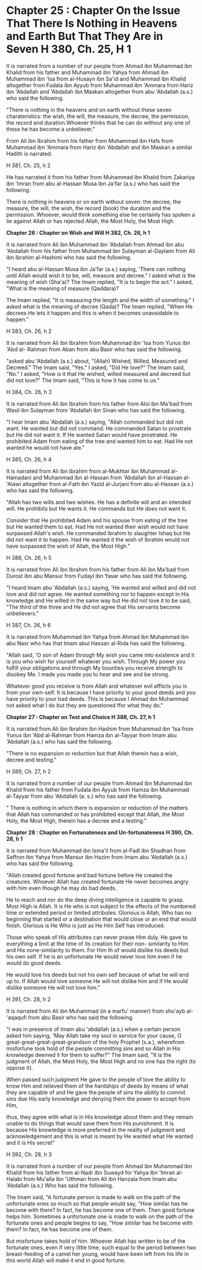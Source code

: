 Chapter 25 : Chapter On the Issue That There Is Nothing in Heavens and Earth But That They Are in Seven H 380, Ch. 25, H 1
==========================================================================================================================

It is narrated from a number of our people from Ahmad ibn Muhammad ibn
Khalid from his father and Muhammad ibn Yahya from Ahmad ibn Muhammad
ibn 'Isa from al-Husayn ibn Sa'id and Muhammad ibn Khalid altogether
from Fudala ibn Ayyub from Muhammad ibn 'Ammara from Hariz ibn 'Abdallah
and 'Abdallah ibn Maskan altogether from abu 'Abdallah (a.s.) who said
the following.

"There is nothing in the heavens and on earth without these seven
charateristics: the wish, the will, the measure, the decree, the
permission, the record and duration.Whoever thinks that he can do
without any one of these he has become a unbeliever."

From Ali ibn Ibrahim from his father from Muhammad ibn Hafs from
Muhammad ibn 'Ammara from Hariz ibn 'Abdallah and ibn Maskan a similar
Hadith is narrated.

H 381, Ch. 25, h 2

He has narrated it from his father from Muhammad ibn Khalid from
Zakariya ibn 'Imran from abu al-Hassan Musa ibn Ja'far (a.s.) who has
said the following.

There is nothing in heavens or on earth without seven: the decree, the
measure, the will, the wish, the record (book) the duration and the
permission. Whoever, would think something else he certainly has spoken
a lie against Allah or has rejected Allah, the Most Holy, the Most
High.


**Chapter 26 : Chapter on Wish and Will H 382, Ch. 26, h 1**

It is narrated from Ali ibn Muhammad ibn 'Abdallah from Ahmad ibn abu
'Abdallah from his father from Muhammad ibn Sulayman al-Daylami from Ali
ibn Ibrahim al-Hashimi who has said the following.

"I heard abu al-Hassan Musa ibn Ja'far (a.s.) saying, 'There can
nothing until Allah would wish it to be, will, measure and decree." I
asked what is the meaning of wish (Sha'a)? The Imam replied, "It is to
begin the act." I asked, "What is the meaning of measure (Qaddara)?

The Imam replied, "It is measuring the length and the width of
something." I asked what is the meaning of decree (Qada)? The Imam
replied, "When He decrees He lets it happen and this is when it becomes
unavoidable to happen."

H 383, Ch. 26, h 2

It is narrated from Ali ibn Ibrahim from Muhammad ibn 'Isa from Yunus
ibn 'Abd al- Rahman from Aban from abu Basir who has said the
following.

"asked abu 'Abdallah (a.s.) about, "(Allah) Wished, Willed, Measured
and Decreed." The Imam said, "Yes." I asked, "Did He love?" The Imam
said, "No." I asked, "How is it that He wished, willed measured and
decreed but did not love?" The Imam said, "This is how it has come to
us."

H 384, Ch. 26, h 3

It is narrated from Ali ibn Ibrahim from his father from Aloi ibn
Ma'bad from Wasil ibn Sulayman from 'Abdallah ibn Sinan who has said the
following.

"I hear Imam abu 'Abdallah (a.s.) saying, "Allah commanded but did not
want. He wanted but did not command. He commanded Satan to prostrate but
He did not want it. If He wanted Satan would have prostrated. He
prohibited Adam from eating of the tree and wanted him to eat. Had He
not wanted he would not have ate."

H 385, Ch. 26, h 4

It is narrated from Ali ibn Ibrahim from al-Mukhtar ibn Muhammad
al-Hamadani and Muhammad ibn al-Hassan from 'Abdallah ibn al-Hassan
al-'Alawi altogether from al-Fath ibn Yazid al-Jurjani from abu
al-Hassan (a.s.) who has said the following.

"Allah has two wills and two wishes. He has a definite will and an
intended will. He prohibits but He wants it. He commands but He does not
want it.

Consider that He prohibited Adam and his spouse from eating of the tree
but He wanted them to eat. Had He not wanted their wish would not have
surpassed Allah's wish. He commanded Ibrahim to slaughter Ishaq but He
did not want it to happen. Had He wanted it the wish of Ibrahim would
not have surpassed the wish of Allah, the Most High."

H 386, Ch. 26, h 5

It is narrated from Ali ibn Ibrahim from his father from Ali ibn Ma'bad
from Durost ibn abu Mansur from Fudayl ibn Yasar who has said the
following.

"I heard Imam abu 'Abdallah (a.s.) saying, 'He wanted and willed and
did not love and did not agree. He wanted something nor to happen except
in His knowledge and He willed in the same way but He did not love it to
be said, "The third of the three and He did not agree that His servants
become unbelievers."

H 387, Ch. 26, h 6

It is narrated from Muhammad ibn Yahya from Ahmad ibn Muhammad ibn abu
Nasr who has that Imam abul Hassan al-Rida has said the following.

"Allah said, 'O son of Adam through My wish you came into existence and
it is you who wish for yourself whatever you wish. Through My power you
fulfill your obligations and through My bounties you receive strength to
disobey Me. I made you made you to hear and see and be strong.

Whatever good you receive is from Allah and whatever evil afflicts you
is from your own-self. It is because I have priority to your good deeds
and you have priority to your bad deeds. This is because I Ahmad ibn
Muhammad not asked what I do but they are questioned ffor what they
do."


**Chapter 27 : Chapter on Test and Choice H 388, Ch. 27, h 1**

It is narrated from Ali ibn Ibrahim ibn Hashim from Muhammad ibn 'Isa
from Yunus ibn 'Abd al-Rahman from Hamza ibn al-Tayyar from Imam abu
'Abdallah (a.s.) who has said the following.

"There is no expansion or reduction but that Allah therein has a wish,
decree and testing."

H 389, Ch. 27, h 2

It is narrated from a number of our people from Ahmad ibn Muhammad ibn
Khalid from his father from Fudala ibn Ayyub from Hamza ibn Muhammad
al-Tayyar from abu 'Abdallah (a. s.) who has said the following.

" There is nothing in which there is expansion or reduction of the
matters that Allah has commanded or has prohibited except that Allah,
the Most Holy, the Most High, therein has a decree and a testing."


**Chapter 28 : Chapter on Fortunateness and Un-fortunateness H 390, Ch.
28, h 1**

It is narrated from Muhammad ibn Isma'il from al-Fadl ibn Shadhan from
Saffron ibn Yahya from Mansur ibn Hazim from Imam abu 'Abdallah (a.s.)
who has said the following.

"Allah created good fortune and bad fortune before He created the
creatures. Whoever Allah has created fortunate He never becomes angry
with him even though he may do bad deeds.

He to reach and nor do the deep diving intelligence is capable to
grasp. Most High is Allah. It is He who is not subject to the effects of
the numbered time or extended period or limited attributes. Glorious is
Allah, Who has no beginning that started or a destination that would
close or an end that would finish. Glorious is He Who is just as He Him
Self has introduced.

Those who speak of His attributes can never praise Him duly. He gave to
everything a limit at the time of its creation for their non- similarity
to Him and His none-similarity to them. For Him th of would dislike his
deeds but his own self. If he is an unfortunate He would never love him
even if he would do good deeds.

He would love his deeds but not his own self because of what he will
end up to. If Allah would love someone He will not dislike him and if He
would dislike someone He will not love him."

H 391, Ch. 28, h 2

It is narrated from Ali ibn Muhammad (in a marfu' manner) from shu'ayb
al-'aqaqufi from abu Basir who has said the following.

"I was in presence of Imam abu 'abdallah (a.s.) when a certain person
asked him saying, 'May Allah take my soul in service for your cause, O
great-great-great-great-grandson of the holy Prophet (s.a.), wherefrom
misfortune took hold of the people committing sins and so Allah in His
knowledge deemed it for them to suffer?" The Imam said, "It is the
judgment of Allah, the Most Holy, the Most High and no one has the right
(to oppose it).

When passed such judgment He gave to the people of love the ability to
know Him and relieved them of the hardships of deeds by means of what
they are capable of and He gave the people of sins the ability to commit
sins due His early knowledge and denying them the power to accept from
Him,

thus, they agree with what is in His knowledge about them and they
remain unable to do things that would save them from His punishment. It
is because His knowledge is more preferred in the reality of judgment
and acknowledgement and this is what is meant by He wanted what He
wanted and it is His secret"

H 392, Ch. 28, h 3

It is narrated from a number of our people from Ahmad ibn Muhammad ibn
Khalid from his father from al-Nadr ibn Suwayd for Yahya ibn 'Imran
al-Halabi from Mu'alla ibn 'Uthman from Ali ibn Hanzala from Imam abu
'Abdallah (a.s.) Who has said the following.

The Imam said, "A fortunate person is made to walk on the path of the
unfortunate ones so much so that people would say, "How similar has he
become with them? In fact, he has become one of them. Then good fortune
helps him. Sometimes a unfortunate one is made to walk on the path of
the fortunate ones and people begins to say, "How similar has he become
with them? In fact, he has become one of them.

But misfortune takes hold of him. Whoever Allah has written to be of
the fortunate ones, even if very little time, such equal to the period
between two breast-feeding of a camel her young, would have been left
from his life in this world Allah will make it end in good fortune.


